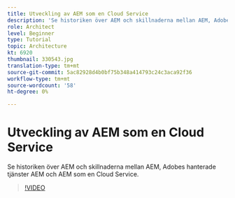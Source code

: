 ```yaml
---
title: Utveckling av AEM som en Cloud Service
description: 'Se historiken över AEM och skillnaderna mellan AEM, Adobes hanterade tjänster AEM och AEM som en Cloud Service. '
role: Architect
level: Beginner
type: Tutorial
topic: Architecture
kt: 6920
thumbnail: 330543.jpg
translation-type: tm+mt
source-git-commit: 5ac82928d4b0bf75b348a414793c24c3aca92f36
workflow-type: tm+mt
source-wordcount: '58'
ht-degree: 0%

---
```



# Utveckling av AEM som en Cloud Service

Se historiken över AEM och skillnaderna mellan AEM, Adobes hanterade tjänster AEM och AEM som en Cloud Service.

>[!VIDEO](https://video.tv.adobe.com/v/330543/?quality=12&learn=on)